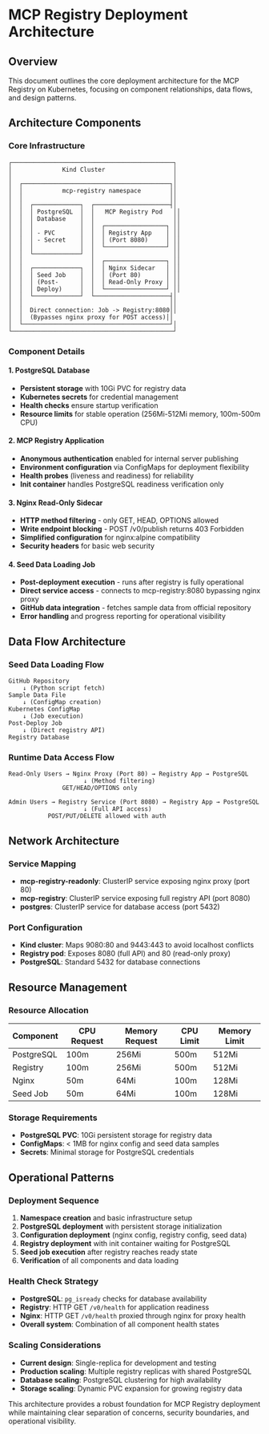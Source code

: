 # MCP Registry Deployment Architecture

## Overview

This document outlines the core deployment architecture for the MCP Registry on Kubernetes, focusing on component relationships, data flows, and design patterns.

## Architecture Components

### Core Infrastructure
```
┌─────────────────────────────────────────────┐
│              Kind Cluster                   │
│                                             │
│  ┌─────────────────────────────────────────┐│
│  │           mcp-registry namespace        ││
│  │                                         ││
│  │  ┌─────────────┐  ┌─────────────────────┤│
│  │  │ PostgreSQL  │  │   MCP Registry Pod   ││
│  │  │ Database    │  │                      ││
│  │  │             │  │  ┌─────────────────┐ ││
│  │  │ - PVC       │  │  │ Registry App    │ ││
│  │  │ - Secret    │  │  │ (Port 8080)     │ ││
│  │  │             │  │  └─────────────────┘ ││
│  │  └─────────────┘  │                      ││
│  │                   │  ┌─────────────────┐ ││
│  │  ┌─────────────┐  │  │ Nginx Sidecar   │ ││
│  │  │ Seed Job    │  │  │ (Port 80)       │ ││
│  │  │ (Post-      │  │  │ Read-Only Proxy │ ││
│  │  │ Deploy)     │  │  └─────────────────┘ ││
│  │  └─────────────┘  └─────────────────────┤│
│  │                                         ││
│  │  Direct connection: Job -> Registry:8080││
│  │  (Bypasses nginx proxy for POST access)││
│  └─────────────────────────────────────────┘│
└─────────────────────────────────────────────┘
```

### Component Details

#### 1. PostgreSQL Database
- **Persistent storage** with 10Gi PVC for registry data
- **Kubernetes secrets** for credential management
- **Health checks** ensure startup verification
- **Resource limits** for stable operation (256Mi-512Mi memory, 100m-500m CPU)

#### 2. MCP Registry Application
- **Anonymous authentication** enabled for internal server publishing
- **Environment configuration** via ConfigMaps for deployment flexibility
- **Health probes** (liveness and readiness) for reliability
- **Init container** handles PostgreSQL readiness verification only

#### 3. Nginx Read-Only Sidecar
- **HTTP method filtering** - only GET, HEAD, OPTIONS allowed
- **Write endpoint blocking** - POST /v0/publish returns 403 Forbidden
- **Simplified configuration** for nginx:alpine compatibility
- **Security headers** for basic web security

#### 4. Seed Data Loading Job
- **Post-deployment execution** - runs after registry is fully operational
- **Direct service access** - connects to mcp-registry:8080 bypassing nginx proxy
- **GitHub data integration** - fetches sample data from official repository
- **Error handling** and progress reporting for operational visibility

## Data Flow Architecture

### Seed Data Loading Flow
```
GitHub Repository 
    ↓ (Python script fetch)
Sample Data File
    ↓ (ConfigMap creation)
Kubernetes ConfigMap
    ↓ (Job execution)
Post-Deploy Job
    ↓ (Direct registry API)
Registry Database
```

### Runtime Data Access Flow
```
Read-Only Users → Nginx Proxy (Port 80) → Registry App → PostgreSQL
                     ↓ (Method filtering)
               GET/HEAD/OPTIONS only

Admin Users → Registry Service (Port 8080) → Registry App → PostgreSQL
                     ↓ (Full API access)
           POST/PUT/DELETE allowed with auth
```

## Network Architecture

### Service Mapping
- **mcp-registry-readonly**: ClusterIP service exposing nginx proxy (port 80)
- **mcp-registry**: ClusterIP service exposing full registry API (port 8080)
- **postgres**: ClusterIP service for database access (port 5432)

### Port Configuration
- **Kind cluster**: Maps 9080:80 and 9443:443 to avoid localhost conflicts
- **Registry pod**: Exposes 8080 (full API) and 80 (read-only proxy)
- **PostgreSQL**: Standard 5432 for database connections

## Resource Management

### Resource Allocation
| Component | CPU Request | Memory Request | CPU Limit | Memory Limit |
|-----------|-------------|----------------|-----------|--------------|
| PostgreSQL | 100m | 256Mi | 500m | 512Mi |
| Registry | 100m | 256Mi | 500m | 512Mi |
| Nginx | 50m | 64Mi | 100m | 128Mi |
| Seed Job | 50m | 64Mi | 100m | 128Mi |

### Storage Requirements
- **PostgreSQL PVC**: 10Gi persistent storage for registry data
- **ConfigMaps**: < 1MB for nginx config and seed data samples
- **Secrets**: Minimal storage for PostgreSQL credentials

## Operational Patterns

### Deployment Sequence
1. **Namespace creation** and basic infrastructure setup
2. **PostgreSQL deployment** with persistent storage initialization
3. **Configuration deployment** (nginx config, registry config, seed data)
4. **Registry deployment** with init container waiting for PostgreSQL
5. **Seed job execution** after registry reaches ready state
6. **Verification** of all components and data loading

### Health Check Strategy
- **PostgreSQL**: `pg_isready` checks for database availability
- **Registry**: HTTP GET `/v0/health` for application readiness
- **Nginx**: HTTP GET `/v0/health` proxied through nginx for proxy health
- **Overall system**: Combination of all component health states

### Scaling Considerations
- **Current design**: Single-replica for development and testing
- **Production scaling**: Multiple registry replicas with shared PostgreSQL
- **Database scaling**: PostgreSQL clustering for high availability
- **Storage scaling**: Dynamic PVC expansion for growing registry data

This architecture provides a robust foundation for MCP Registry deployment while maintaining clear separation of concerns, security boundaries, and operational visibility.